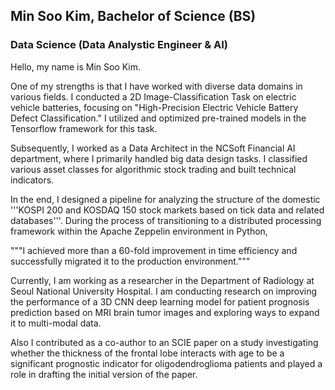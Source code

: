 ## Min Soo Kim, Bachelor of Science (BS)


### Data Science (Data Analystic Engineer & AI)


Hello, my name is Min Soo Kim.


One of my strengths is that I have worked with diverse data domains in various fields. I conducted a 2D Image-Classification Task on electric vehicle batteries, focusing on "High-Precision Electric Vehicle Battery Defect Classification." I utilized and optimized pre-trained models in the Tensorflow framework for this task.


Subsequently, I worked as a Data Architect in the NCSoft Financial AI department, where I primarily handled big data design tasks. I classified various asset classes for algorithmic stock trading and built technical indicators. 


In the end, I designed a pipeline for analyzing the structure of the domestic '''KOSPI 200 and KOSDAQ 150 stock markets based on tick data and related databases'''. During the process of transitioning to a distributed processing framework within the Apache Zeppelin environment in Python, 

"""I achieved more than a 60-fold improvement in time efficiency and successfully migrated it to the production environment."""


Currently, I am working as a researcher in the Department of Radiology at Seoul National University Hospital. I am conducting research on improving the performance of a 3D CNN deep learning model for patient prognosis prediction based on MRI brain tumor images and exploring ways to expand it to multi-modal data. 


Also I contributed as a co-author to an SCIE paper on a study investigating whether the thickness of the frontal lobe interacts with age to be a significant prognostic indicator for oligodendroglioma patients and played a role in drafting the initial version of the paper.





